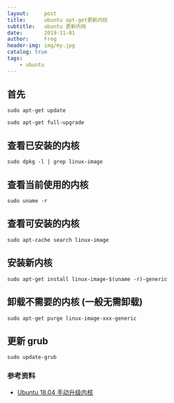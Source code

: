 ```yaml
---
layout:     post
title:      ubuntu apt-get更新内核
subtitle:   ubuntu 更新内核
date:       2019-11-01
author:     Frog
header-img: img/my.jpg
catalog: true
tags:
    - ubuntu
---
```


## 首先

    sudo apt-get update

    sudo apt-get full-upgrade


## 查看已安装的内核

    sudo dpkg -l | grep linux-image

## 查看当前使用的内核

    sudo uname -r

## 查看可安装的内核

    sudo apt-cache search linux-image

## 安装新内核

    sudo apt-get install linux-image-$(uname -r)-generic

## 卸载不需要的内核 (一般无需卸载)

    sudo apt-get purge linux-image-xxx-generic

## 更新 grub

    sudo update-grub




### 参考资料


- [Ubuntu 18.04 手动升级内核](https://www.cnblogs.com/gaowengang/p/11272947.html)
